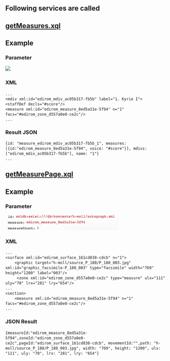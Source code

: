 ## Following services are called

## [getMeasures.xql](../getMeasures.md)
## Example
### Parameter
![](../../pageBasedView/goTo/media/15115276855744.jpg)

### XML
```
...
<mdiv xml:id="edirom_mdiv_ac05b317-fb5b" label="1. Kyrie I">
<staffDef decls="#score"/>
<measure xml:id="edirom_measure_8ed5a31e-5f94" n="1" facs="#edirom_zone_d557a0e0-ce2c"/>
...
```
### Result JSON
```
{id: "measure_edirom_mdiv_ac05b317-fb5b_1", measures: [{id:"edirom_measure_8ed5a31e-5f94", voice: "#score"}], mdivs: ["edirom_mdiv_ac05b317-fb5b"], name: "1"}
...
```

## [getMeasurePage.xql](../getMeasurePage.md)

## Example
### Parameter
![](../media/15117697515983.jpg)

### XML
```
...
<surface xml:id="edirom_surface_161cd838-cdcb" n="1">
	<graphic target="h-moll/source_P_180/P_180_003.jpg" xml:id="graphic_facsimile-P_180_003" type="facsimile" width="769" height="1200" label="003"/>
	 <zone xml:id="edirom_zone_d557a0e0-ce2c" type="measure" ulx="111" uly="70" lrx="281" lry="654"/>
...
<section>
	<measure xml:id="edirom_measure_8ed5a31e-5f94" n="1" facs="#edirom_zone_d557a0e0-ce2c"/>
...
```
### JSON Result
```
{measureId:"edirom_measure_8ed5a31e-5f94",zoneId:"edirom_zone_d557a0e0-ce2c",pageId:"edirom_surface_161cd838-cdcb", movementId:"",path: "h-moll/source_P_180/P_180_003.jpg", width: "769", height: "1200", ulx: "111", uly: "70", lrx: "281", lry: "654"}
```





